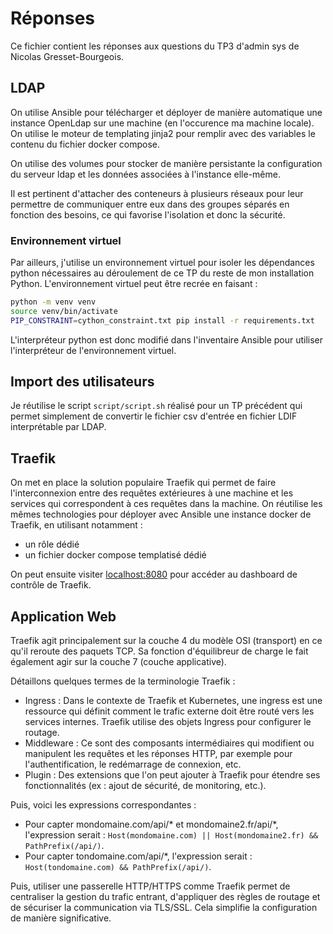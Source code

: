 # Réponses

Ce fichier contient les réponses aux questions du TP3 d'admin sys de Nicolas Gresset-Bourgeois.

## LDAP

On utilise Ansible pour télécharger et déployer de manière automatique une instance OpenLdap sur une machine (en l'occurence ma machine locale). On utilise le moteur de templating jinja2 pour remplir avec des variables le contenu du fichier docker compose.

On utilise des volumes pour stocker de manière persistante la configuration du serveur ldap et les données associées à l'instance elle-même.

Il est pertinent d'attacher des conteneurs à plusieurs réseaux pour leur permettre de communiquer entre eux dans des groupes séparés en fonction des besoins, ce qui favorise l'isolation et donc la sécurité.

### Environnement virtuel

Par ailleurs, j'utilise un environnement virtuel pour isoler les dépendances python nécessaires au déroulement de ce TP du reste de mon installation Python. L'environnement virtuel peut être recrée en faisant : 

```bash
python -m venv venv
source venv/bin/activate
PIP_CONSTRAINT=cython_constraint.txt pip install -r requirements.txt
```

L'interpréteur python est donc modifié dans l'inventaire Ansible pour utiliser l'interpréteur de l'environnement virtuel.


## Import des utilisateurs

Je réutilise le script `script/script.sh` réalisé pour un TP précédent qui permet simplement de convertir le fichier csv d'entrée en fichier LDIF interprétable par LDAP.

## Traefik

On met en place la solution populaire Traefik qui permet de faire l'interconnexion entre des requêtes extérieures à une machine et les services qui correspondent à ces requêtes dans la machine. On réutilise les mêmes technologies pour déployer avec Ansible une instance docker de Traefik, en utilisant notamment : 
- un rôle dédié
- un fichier docker compose templatisé dédié

On peut ensuite visiter [localhost:8080](http://localhost:8080) pour accéder au dashboard de contrôle de Traefik.


## Application Web

Traefik agit principalement sur la couche 4 du modèle OSI (transport) en ce qu'il reroute des paquets TCP. Sa fonction d'équilibreur de charge le fait également agir sur la couche 7 (couche applicative).


Détaillons quelques termes de la terminologie Traefik :

- Ingress : Dans le contexte de Traefik et Kubernetes, une ingress est une ressource qui définit comment le trafic externe doit être routé vers les services internes. Traefik utilise des objets Ingress pour configurer le routage.
- Middleware : Ce sont des composants intermédiaires qui modifient ou manipulent les requêtes et les réponses HTTP, par exemple pour l'authentification, le redémarrage de connexion, etc.
- Plugin : Des extensions que l'on peut ajouter à Traefik pour étendre ses fonctionnalités (ex : ajout de sécurité, de monitoring, etc.).

Puis, voici les expressions correspondantes :

- Pour capter mondomaine.com/api/* et mondomaine2.fr/api/*, l'expression serait : `Host(mondomaine.com) || Host(mondomaine2.fr) && PathPrefix(/api/)`.
- Pour capter tondomaine.com/api/*, l'expression serait : `Host(tondomaine.com) && PathPrefix(/api/)`.


Puis, utiliser une passerelle HTTP/HTTPS comme Traefik permet de centraliser la gestion du trafic entrant, d'appliquer des règles de routage et de sécuriser la communication via TLS/SSL. Cela simplifie la configuration de manière significative.